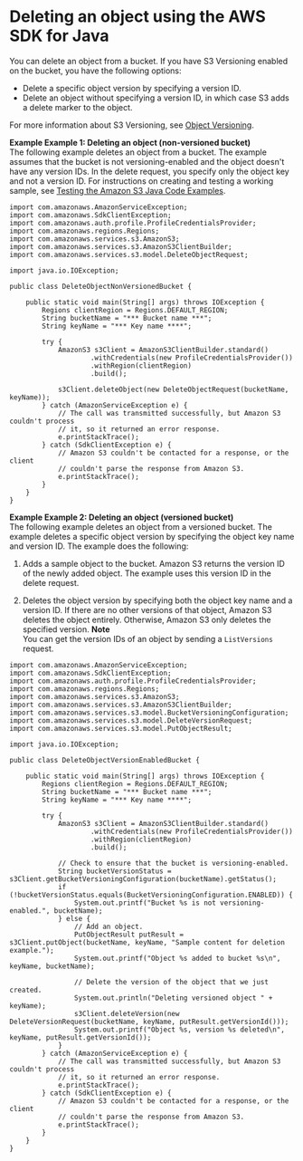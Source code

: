 # Deleting an object using the AWS SDK for Java<a name="DeletingOneObjectUsingJava"></a>

You can delete an object from a bucket\. If you have S3 Versioning enabled on the bucket, you have the following options:
+ Delete a specific object version by specifying a version ID\.
+ Delete an object without specifying a version ID, in which case S3 adds a delete marker to the object\.

For more information about S3 Versioning, see [Object Versioning](ObjectVersioning.md)\. 

**Example Example 1: Deleting an object \(non\-versioned bucket\)**  
The following example deletes an object from a bucket\. The example assumes that the bucket is not versioning\-enabled and the object doesn't have any version IDs\. In the delete request, you specify only the object key and not a version ID\. For instructions on creating and testing a working sample, see [Testing the Amazon S3 Java Code Examples](UsingTheMPJavaAPI.md#TestingJavaSamples)\.  

```
import com.amazonaws.AmazonServiceException;
import com.amazonaws.SdkClientException;
import com.amazonaws.auth.profile.ProfileCredentialsProvider;
import com.amazonaws.regions.Regions;
import com.amazonaws.services.s3.AmazonS3;
import com.amazonaws.services.s3.AmazonS3ClientBuilder;
import com.amazonaws.services.s3.model.DeleteObjectRequest;

import java.io.IOException;

public class DeleteObjectNonVersionedBucket {

    public static void main(String[] args) throws IOException {
        Regions clientRegion = Regions.DEFAULT_REGION;
        String bucketName = "*** Bucket name ***";
        String keyName = "*** Key name ****";

        try {
            AmazonS3 s3Client = AmazonS3ClientBuilder.standard()
                    .withCredentials(new ProfileCredentialsProvider())
                    .withRegion(clientRegion)
                    .build();

            s3Client.deleteObject(new DeleteObjectRequest(bucketName, keyName));
        } catch (AmazonServiceException e) {
            // The call was transmitted successfully, but Amazon S3 couldn't process 
            // it, so it returned an error response.
            e.printStackTrace();
        } catch (SdkClientException e) {
            // Amazon S3 couldn't be contacted for a response, or the client
            // couldn't parse the response from Amazon S3.
            e.printStackTrace();
        }
    }
}
```

**Example Example 2: Deleting an object \(versioned bucket\)**  
The following example deletes an object from a versioned bucket\. The example deletes a specific object version by specifying the object key name and version ID\. The example does the following:  

1. Adds a sample object to the bucket\. Amazon S3 returns the version ID of the newly added object\. The example uses this version ID in the delete request\.

1. Deletes the object version by specifying both the object key name and a version ID\. If there are no other versions of that object, Amazon S3 deletes the object entirely\. Otherwise, Amazon S3 only deletes the specified version\.
**Note**  
You can get the version IDs of an object by sending a `ListVersions` request\.

```
import com.amazonaws.AmazonServiceException;
import com.amazonaws.SdkClientException;
import com.amazonaws.auth.profile.ProfileCredentialsProvider;
import com.amazonaws.regions.Regions;
import com.amazonaws.services.s3.AmazonS3;
import com.amazonaws.services.s3.AmazonS3ClientBuilder;
import com.amazonaws.services.s3.model.BucketVersioningConfiguration;
import com.amazonaws.services.s3.model.DeleteVersionRequest;
import com.amazonaws.services.s3.model.PutObjectResult;

import java.io.IOException;

public class DeleteObjectVersionEnabledBucket {

    public static void main(String[] args) throws IOException {
        Regions clientRegion = Regions.DEFAULT_REGION;
        String bucketName = "*** Bucket name ***";
        String keyName = "*** Key name ****";

        try {
            AmazonS3 s3Client = AmazonS3ClientBuilder.standard()
                    .withCredentials(new ProfileCredentialsProvider())
                    .withRegion(clientRegion)
                    .build();

            // Check to ensure that the bucket is versioning-enabled.
            String bucketVersionStatus = s3Client.getBucketVersioningConfiguration(bucketName).getStatus();
            if (!bucketVersionStatus.equals(BucketVersioningConfiguration.ENABLED)) {
                System.out.printf("Bucket %s is not versioning-enabled.", bucketName);
            } else {
                // Add an object.
                PutObjectResult putResult = s3Client.putObject(bucketName, keyName, "Sample content for deletion example.");
                System.out.printf("Object %s added to bucket %s\n", keyName, bucketName);

                // Delete the version of the object that we just created.
                System.out.println("Deleting versioned object " + keyName);
                s3Client.deleteVersion(new DeleteVersionRequest(bucketName, keyName, putResult.getVersionId()));
                System.out.printf("Object %s, version %s deleted\n", keyName, putResult.getVersionId());
            }
        } catch (AmazonServiceException e) {
            // The call was transmitted successfully, but Amazon S3 couldn't process 
            // it, so it returned an error response.
            e.printStackTrace();
        } catch (SdkClientException e) {
            // Amazon S3 couldn't be contacted for a response, or the client
            // couldn't parse the response from Amazon S3.
            e.printStackTrace();
        }
    }
}
```